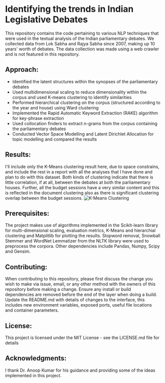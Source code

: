 # Identifying the trends in Indian Legislative Debates
This repository contains the code pertaining to various NLP techniques that were used in the textual analysis of the Indian parliamentary debates. We collected data from Lok Sabha and Rajya Sabha since 2007, making up 10 years' worth of debates. The data collection was made using a web crawler and is not featured in this repository.

## Approach:
* Identified the latent structures within the synopses of the parliamentary debates
* Used multidimensional scaling to reduce dimensionality within the corpus and used K-means clustering to identify similarities
* Performed hierarchical clustering on the corpus (structured according to the year and house) using Ward clustering
* Implemented the Rapid Automatic Keyword Extraction (RAKE) algorithm for key-phrase extraction
* Used collocation finders to extract n-grams from the corpus containing the parliamentary debates
* Conducted Vector Space Modelling and Latent Dirichlet Allocation for topic modelling and compared the results

## Results:
I'll include only the K-Means clustering result here, due to space constrains, and include the rest in a report with all the analyses that I have done and plan to do with this dataset. Both kinds of clustering indicate that there is little correlation, if at all, between the debates at both the parliamentary houses. Further, all the budget sessions have a very similar content and this is reflected in the document clustering also as there is significant clustering overlap between the budget sessions.
![K-Means Clustering](https://github.com/achyudhk/Parliamentary-Debate-NLP/blob/master/data/KMeans_Clustering.png)

## Prerequisites:
The project makes use of algorithms implemented in the Scikit-learn library for multi-dimensional scaling, evaluation metrics, K-Means and hierarchial clustering and Matplitlib for plotting the results. Stopword removal, Snowball Stemmer and WordNet Lemmatizer from the NLTK library were used to preprocess the corpora. Other dependencies include Pandas, Numpy, Scipy and Gensim.

## Contributing:
When contributing to this repository, please first discuss the change you wish to make via issue, email, or any other method with the owners of this repository before making a change. Ensure any install or build dependencies are removed before the end of the layer when doing a build. Update the README.md with details of changes to the interface, this includes new environment variables, exposed ports, useful file locations and container parameters.

## License:
This project is licensed under the MIT License - see the LICENSE.md file for details

## Acknowledgments:
I thank Dr. Anoop Kumar for his guidance and providing some of the ideas implemented in this project.
